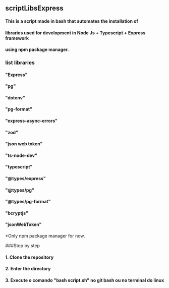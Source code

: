 ## scriptLibsExpress

#### This is a script made in bash that automates the installation of

#### libraries used for development in Node Js + Typescript + Express framework

#### using npm package manager.

### list libraries

#### "Express"

#### "pg"

#### "dotenv"

#### "pg-format"

#### "express-async-errors"

#### "zod"

#### "json web token"

#### "ts-node-dev"

#### "typescript"

#### "@types/express"

#### "@types/pg"

#### "@types/pg-format"

#### "bcryptjs"

#### "jsonWebToken"

\*Only npm package manager for now.

###Step by step

#### 1. Clone the repository

#### 2. Enter the directory

#### 3. Execute o comando "bash script.sh" no git bash ou no terminal do linux
